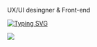 UX/UI desingner & Front-end

<a href="https://git.io/typing-svg"><img src="https://readme-typing-svg.demolab.com?font=Fira+Code&weight=600&size=25&letterSpacing=&pause=1000&center=%EA%B1%B0%EC%A7%93&vCenter=%EA%B1%B0%EC%A7%93&repeat=%EC%A7%84%EC%8B%A4&random=%EA%B1%B0%EC%A7%93&width=435&lines=Hi;My+Name+is+taeseong+An;My+job+is+front-end." alt="Typing SVG" /></a>


<img src="http://mazandi.herokuapp.com/api?handle={handle}&theme=dark"/>
